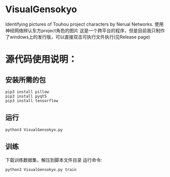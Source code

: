 # VisualGensokyo
Identifying pictures of Touhou project characters by Nerual Networks. 使用神经网络辨认东方project角色的图片
这是一个跨平台的程序，但是目前我只制作了windows上的发行版，可以直接双击可执行文件执行(见Release page)

# 源代码使用说明：
## 安装所需的包
```
pip3 install pillow
pip3 install pyqt5
pip3 install tensorflow
```

## 运行
```
python3 VisualGensokyo.py
```

## 训练
下载训练数据集，解压到脚本文件目录
运行命令:
```
python3 VisualGensokyo.py train
```